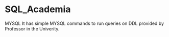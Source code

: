 # SQL_Academia
MYSQL
It has simple MYSQL commands to run queries on DDL provided by Professor in the Univerity. 
